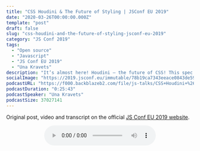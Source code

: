```yaml
---
title: "CSS Houdini & The Future of Styling | JSConf EU 2019"
date: "2020-03-26T00:00:00.000Z"
template: "post"
draft: false
slug: "css-houdini-and-the-future-of-styling-jsconf-eu-2019"
category: "JS Conf 2019"
tags:
  - "Open source"
  - "Javascript"
  - "JS Conf EU 2019"
  - "Una Kravets"
description: "It’s almost here! Houdini — the future of CSS! This spec allows developers to write web worklets with JavaScript syntax and access the CSS Object Model for the very first time. Everything will change! In this talk, we’ll will walk through some of the visual magic we can create by using Houdini and its various upcoming browser APIs, and go through a live demo of how we can get started with implementation. Learn about how to use Houdini and what it means for the future of web application styling."
socialImage: "https://2019.jsconf.eu/immutable/78b19ca7343eeace0843de5996fa1c4306db920e/images/cms/una-kravets-6152f1e7-1000-square.jpg"
podcastURL: "https://f000.backblazeb2.com/file/js-talks/CSS+Houdini+%26+The+Future+of+Styling+by+Una+Kravets+%C2%A0JSConf+EU+2019.mp3"
podcastDuration: "0:25:43"
podcastSpeaker: "Una Kravets"
podcastSize: 37027141
---
```


Original post, video and transcript on the official [JS Conf EU 2019 website](https://2019.jsconf.eu/una-kravets/css-houdini-and-the-future-of-styling.html).

<!-- End of podcast preview -->

<div style="text-align: center">
	<audio controls="controls">
		<source type="audio/mp3" src="https://f000.backblazeb2.com/file/js-talks/CSS+Houdini+%26+The+Future+of+Styling+by+Una+Kravets+%C2%A0JSConf+EU+2019.mp3"></source>
		<p>Your browser does not support the audio element.</p>
	</audio>
</div>